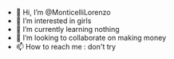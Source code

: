 - 👋 Hi, I’m @MonticelliLorenzo
- 👀 I’m interested in girls
- 🌱 I’m currently learning nothing
- 💞️ I’m looking to collaborate on making money
- 📫 How to reach me : don't try

<!---
MonticelliLorenzo/MonticelliLorenzo is a ✨ special ✨ repository because its `README.md` (this file) appears on your GitHub profile.
You can click the Preview link to take a look at your changes.
--->

